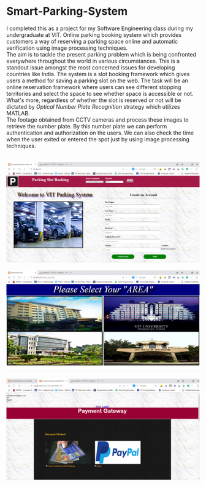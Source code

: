 # Smart-Parking-System
I completed this as a project for my Software Engineering class during my undergraduate at VIT.
Online parking booking system which provides customers a way of reserving a parking space online and automatic verification using image processing techniques.<br>
The aim is to tackle the present parking problem which is being confronted everywhere throughout the world in various circumstances. This is a standout issue amongst the most concerned issues for developing countries like India.
The system is a slot booking framework which gives users a method for saving a parking slot on the web. The task will be an online reservation framework where users can see different stopping territories and select the space to see whether space is accessible or not. What's more, regardless of whether the slot is reserved or not will be dictated by <i>Optical Number Plate Recognition</i> strategy which utilizes MATLAB.<br>
The footage obtained from CCTV cameras and process these images to retrieve the number plate. By this number plate we can perform authentication and authorization on the users. We can also check the time when the user exited or entered the spot just by using image processing techniques.<br><br><br>
<img src="Website/screenshots/1.PNG"><br><br>
<img src="Website/screenshots/3.PNG"><br><br>
<img src="Website/screenshots/6.PNG">
